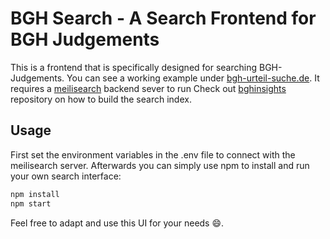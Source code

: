 # BGH Search - A Search Frontend for BGH Judgements

This is a frontend that is specifically designed for searching BGH-Judgements. You can see a working example under [bgh-urteil-suche.de](https://bgh-urteil-suche.de). It requires a [meilisearch](https://github.com/meilisearch/meilisearch) backend sever to run
Check out [bghinsights](https://github.com/progius/bghinsights) repository on how to build the search index.
## Usage
First set the environment variables in the .env file to connect with the meilisearch server.
Afterwards you can simply use npm to install and run your own search interface:

```sh
npm install
npm start
```

Feel free to adapt and use this UI for your needs 😄.